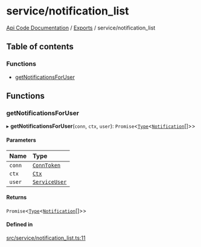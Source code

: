 # service/notification\_list
 
[Api Code Documentation](../README.md) / [Exports](../modules.md) / service/notification\_list

## Table of contents

### Functions

- [getNotificationsForUser](service_notification_list.md#getnotificationsforuser)

## Functions

### getNotificationsForUser

▸ **getNotificationsForUser**(`conn`, `ctx`, `user`): `Promise`\<[`Type`](result.md#type)\<[`Notification`](../interfaces/service_domain_workflow_notification.Notification.md)[]\>\>

#### Parameters

| Name | Type |
| :------ | :------ |
| `conn` | [`ConnToken`](service_conn.md#conntoken) |
| `ctx` | [`Ctx`](../interfaces/lib_ctx.Ctx.md) |
| `user` | [`ServiceUser`](../interfaces/service_domain_organization_service_user.ServiceUser.md) |

#### Returns

`Promise`\<[`Type`](result.md#type)\<[`Notification`](../interfaces/service_domain_workflow_notification.Notification.md)[]\>\>

#### Defined in

[src/service/notification_list.ts:11](https://github.com/openkfw/TruBudget/blob/d2b440c/api/src/service/notification_list.ts#L11)
